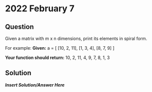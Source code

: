 # 2022 February 7

## Question
Given a matrix with m x n dimensions, print its elements in spiral form.

For example:
**Given:**
a = [ [10, 2, 11],
[1, 3, 4],
[8, 7, 9] ]

**Your function should return:**
10, 2, 11, 4, 9, 7, 8, 1, 3

## Solution
***Insert Solution/Answer Here***